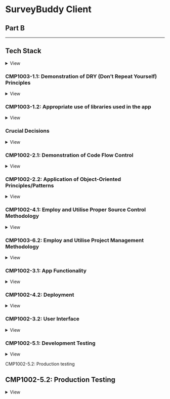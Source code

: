 # SurveyBuddy Client

## Part B

---

## Tech Stack

<details>
<summary>View</summary>
</br>

## Frontend

- **[Vite](https://vitejs.dev/)**: A fast and modern build tool that provides a seamless development experience with features like hot module replacement (HMR).
- **[React](https://reactjs.org/)**: A JavaScript library for building user interfaces with a component-based architecture.
- **[ShadCN](https://shadcn.dev/)**: A component library that integrates Tailwind CSS and Radix UI primitives for building accessible and customizable UI elements.
- **[Tailwind CSS](https://tailwindcss.com/)**: A utility-first CSS framework for creating modern, responsive designs directly in your HTML and JSX.

## Backend

- **[Express](https://expressjs.com/)**: A lightweight and flexible Node.js framework for building APIs and server-side applications.
- **[Node.js](https://nodejs.org/)**: A JavaScript runtime that enables server-side scripting and efficient handling of asynchronous operations.

## Database

- **[MongoDB](https://www.mongodb.com/)**: A NoSQL database that stores data in flexible, JSON-like documents, ideal for dynamic and scalable applications.

## Other Tools

- **[Radix UI](https://www.radix-ui.com/)**: Accessible, unstyled UI components for building custom design systems.
- **[Framer Motion](https://www.framer.com/motion/)**: A declarative animation library for adding smooth and interactive animations to your app.
- **[React Hook Form](https://react-hook-form.com/)**: A lightweight library for managing form state and validation with excellent performance.
- **[Zod](https://zod.dev/)**: A TypeScript-first schema declaration and validation library for ensuring data consistency.
- **[Lottie React](https://github.com/LottieFiles/lottie-react)**: A library for rendering high-quality vector animations in your React application.
- **[Axios](https://axios-http.com/)**: A promise-based HTTP client for handling API requests efficiently.
- **[Recharts](https://recharts.org/)**: A React charting library for creating interactive data visualizations.
</details>

### **CMP1003-1.1: Demonstration of DRY (Don’t Repeat Yourself) Principles**

<details>
<summary>View</summary>
</br>

This project demonstrates excellent adherence to DRY principles by avoiding unnecessary repetition and ensuring all functionality is centralised and reusable. The following approaches were implemented:

---

#### **1. Reusable Components**

- Modular and reusable UI components, such as buttons, forms, modals, and navigation menus, were created.
- **ShadCN** was used to build a consistent set of components, allowing for easy reuse across the application with configurable props.

#### **2. Centralised Utility Functions**

- A centralised Axios wrapper was implemented to manage all API calls, handling base URLs, headers, and error responses in one place.
- Shared validation schemas using **Zod** ensured consistent and reusable validation for forms across the application.

#### **3. Context and Global State Management**

- Global state was managed using **React Context**, reducing the need for repeated state logic and simplifying component communication. This was applied to manage features such as user authentication and theme settings.

#### **4. Tailwind CSS and Styling**

- Conditional and dynamic class management was achieved with **class-variance-authority** and **clsx**, ensuring reusable and consistent styling across components.
- A single Tailwind CSS configuration file was used to enforce consistent use of colours, spacing, and typography throughout the application.

#### **5. Backend Code Reusability**

- Middleware functions were created for common tasks such as authentication, role validation, and error handling, ensuring they could be reused across multiple routes.
- Modular MongoDB models, such as `Survey` and `User`, served as single sources of truth for database schema definitions.
- Shared logic for CRUD operations was abstracted into helper functions, reducing repeated code in controllers.

#### **6. Form Management**

- **React Hook Form** was used to handle form state and validation in a consistent and reusable manner, improving code maintainability and reducing duplication.

#### **7. Routing**

- Dynamic and nested routes in **React Router** were utilised to avoid duplicating route definitions and ensure consistent parent-child relationships in the app's structure.

---

By following these approaches, the project ensures that every piece of functionality is centralised, unambiguous, and has a single authoritative representation. This makes the codebase easier to maintain, scalable, and efficient.

</details>

### CMP1003-1.2: Appropriate use of libraries used in the app

<details>
<summary>View</summary>
</br>

### Dependencies

#### **@heroicons/react**

- Provides a collection of pre-designed, optimized SVG icons as React components, simplifying the process of adding icons to your application.

#### **@hookform/resolvers**

- A set of validation resolvers for integrating validation libraries (e.g., Zod, Yup, Joi) with React Hook Form, enabling seamless schema-based form validation.

#### **@lottiefiles/dotlottie-react**

- Library for rendering `.lottie` animation files in React applications. `.lottie` files are optimized versions of Lottie JSON animations, providing better performance and smaller file sizes.

#### **@radix-ui**

- A collection of unstyled, accessible React UI primitives that allow developers to build custom, high-quality components. It includes:
  - `react-accordion`: For collapsible panels.
  - `react-dialog`: For modal dialogs.
  - `react-hover-card`: For hover-based interaction elements.
  - `react-label`: Accessible labels for form fields.
  - `react-menubar`: For menu bar navigation.
  - `react-navigation-menu`: For dropdown navigation menus.
  - `react-popover`: For lightweight, accessible popovers.
  - `react-radio-group`: For radio button groups.
  - `react-scroll-area`: For custom scrollable areas.
  - `react-select`: For accessible dropdown selects.
  - `react-slider`: For creating sliders.
  - `react-slot`: For managing slot-based components.
  - `react-tabs`: For creating tab-based navigation.

#### **axios**

- A powerful HTTP client for making API requests. Supports features like request cancellation, interceptors, and automatic JSON transformation.

#### **class-variance-authority**

- A utility for handling conditional and composable Tailwind CSS class names, enabling dynamic styling in your components.

#### **clsx**

- A utility for conditionally joining class names, simplifying the management of dynamic classes in React components.

#### **cmdk**

- A command menu library for React, often used for building quick search interfaces similar to command palettes in developer tools.

#### **d3**

- A versatile library for creating complex, interactive data visualizations using web standards like SVG, HTML, and CSS.

#### **date-fns**

- A lightweight, functional library for working with dates in JavaScript. It offers utilities for formatting, parsing, and manipulating dates.

#### **dotenv**

- Loads environment variables from a `.env` file into `process.env`, making it easy to manage sensitive configuration values (e.g., API keys).

#### **framer-motion**

- A declarative animation library for React that supports complex animations, gestures, and layout transitions with ease.

#### **js-cookie**

- A utility for managing browser cookies, including setting, getting, and deleting cookies with customizable options.

#### **jwt-decode**

- Decodes JSON Web Tokens (JWT) to extract payload data, such as user information or token expiration, without requiring a secret key.

#### **lottie-react**

- A library for rendering Lottie animations in React applications. Lottie animations are vector-based, allowing for high-quality, lightweight animations.

#### **lucide-react**

- A modern icon library for React, offering clean, customizable icons with minimalistic designs.

#### **react** & **react-dom**

- Core libraries for building user interfaces in React. `react` provides the component API, while `react-dom` enables rendering components in the DOM.

#### **react-day-picker**

- A highly customizable, accessible library for creating date pickers in React applications.

#### **react-hook-form**

- A lightweight library for managing forms in React with built-in performance optimizations and support for validation libraries.

#### **react-router-dom**

- A popular library for handling routing in React applications. It allows developers to define and manage routes, navigation, and URL parameters.

#### **recharts**

- A charting library for React that makes it simple to create interactive data visualizations, including bar charts, line charts, and pie charts.

#### **tailwind-merge**

- A utility for merging Tailwind CSS class names intelligently, ensuring the correct application of conditional and conflicting classes.

#### **tailwindcss-animate**

- A plugin that adds utility classes for animations in Tailwind CSS, making it easier to implement animations directly in your styles.

#### **zod**

- A TypeScript-first schema validation library for defining and validating data structures, providing detailed error messages and strong type inference.

---

### Dev Dependencies

#### **@eslint/js**

- Core package for ESLint, used for linting JavaScript and TypeScript code to ensure code quality and consistency.

#### **@types/** (e.g., `react`, `node`, `js-cookie`)

- TypeScript type definitions for various libraries, enabling autocomplete, type checking, and documentation in TypeScript projects.

#### **@vitejs/plugin-react**

- A Vite plugin that provides React-specific optimizations, including support for fast refresh and JSX transformation.

#### **autoprefixer**

- A PostCSS plugin that automatically adds vendor prefixes to CSS properties, ensuring cross-browser compatibility.

#### **eslint** & **eslint-plugin-react-hooks**

- Tools for identifying and fixing code quality issues in JavaScript and React applications, with specific rules for React Hooks.

#### **postcss**

- A tool for transforming CSS with plugins, often used in conjunction with Tailwind CSS for advanced styling workflows.

#### **tailwindcss**

- A utility-first CSS framework that provides pre-designed classes for building modern, responsive designs.

#### **typescript**

- A strongly typed programming language that builds on JavaScript, offering static type checking and improved developer tooling.

#### **vite**

- A fast, modern frontend build tool optimized for development and production. It supports hot module replacement and modern JavaScript features.
</details>

### Crucial Decisions

<details>
<summary>View</summary>
</br>

**Schema Design Options**
Here are the options I considered for structuring the database:

**Option 1: Separate Schemas for Surveys, Questions, and Answers**

- Surveys have their own schema with metadata (e.g., title, description).
- Questions are stored in a separate schema linked to surveys via surveyId.
- Answers are stored in another schema, linked to both surveyId and questionId.
  Best for scalability and flexibility.
- Allows easy querying of specific questions or answers.

**Option 2: Combined Schema for Surveys and Questions, Separate Schema for Answers:**

- Surveys and their associated questions are embedded in one schema.
- Answers have a separate schema with references to surveyId and questionId.
- Reduces database reads but makes adding or editing questions more complex.

**Option 3: Single Schema for Surveys, Questions, and Answers:**

- Everything is stored in one schema with nested arrays.
- Simplifies initial setup but leads to large, complex documents.
- Poor scalability and performance for larger surveys.
  Decision to Use Option 1

I chose Option 1 because it’s the most efficient and professional design for a real-world app. It separates concerns, making it easier to add features or scale the app later. It also demonstrates my ability to design a well-structured, normalised, and scalable database, which is an important skill in full-stack development. This approach is ideal for a school project where I want to showcase my expertise.

</details>

### **CMP1002-2.1: Demonstration of Code Flow Control**

<details>
<summary>View</summary>
</br>

The application effectively demonstrates code flow control by utilising conditional logic, loops, error handling, and asynchronous operations to manage how the application processes data and handles various scenarios. The following examples highlight how this is achieved:

---

#### **1. Conditional Logic**

- Conditional statements are used to handle various application states and behaviours. Examples include:
  - Checking if required fields are provided in the backend before processing API requests.
  - Verifying user authentication and authorisation using middleware before allowing access to protected routes.
  - Dynamically rendering UI elements based on user roles or data availability.

#### **2. Loops and Iteration**

- Iterative logic is applied in key areas of the application, such as:
  - Mapping over datasets to dynamically generate UI elements (e.g., survey lists, form inputs).
  - Iterating over responses from the database to format or filter data for specific frontend needs.

#### **3. Error Handling**

- Try-catch blocks are implemented to manage errors in both synchronous and asynchronous operations. For example:
  - API calls include error handling to provide meaningful feedback to the user in case of failures.
  - Validation errors in forms and database operations are caught and appropriately handled to prevent application crashes.

#### **4. Asynchronous Operations**

- Asynchronous code is used extensively to handle operations like:
  - Fetching data from external APIs or the database using `async/await`.
  - Updating the UI in real-time after receiving responses from the server.
  - Managing race conditions by awaiting specific operations before proceeding (e.g., user authentication before accessing dashboard data).

#### **5. Middleware for Controlled Flow**

- Middleware is used in the backend to control the flow of requests:
  - Authenticating users and rejecting unauthorised access.
  - Validating request data and blocking invalid inputs before they reach the main logic.

#### **6. Frontend State Control**

- React's state management is used to handle UI and data flow efficiently:
  - Loading states are implemented to control what is displayed while awaiting API responses.
  - Context is used to manage global states, such as user data and theme preferences, ensuring a consistent flow of information across components.

---

By implementing these strategies, the application ensures controlled, predictable, and efficient execution of code, meeting the requirements for demonstrating code flow control.

</details>

### **CMP1002-2.2: Application of Object-Oriented Principles/Patterns**

<details>
<summary>View</summary>
</br>

The application demonstrates superior use of object-oriented principles and patterns to enhance maintainability, scalability, and serviceability. The following object-oriented principles and patterns are applied throughout the app:

---

#### **1. Encapsulation**

- **Database Models**: Encapsulation is applied through modular MongoDB models (`Survey`, `User`, etc.), where each model defines its own properties and methods, ensuring a clear separation of concerns.
- **Controllers**: Backend logic is encapsulated into controller functions that handle specific responsibilities, such as creating, updating, or deleting resources. This structure prevents duplication and keeps related logic together.

#### **2. Inheritance**

- Shared middleware functions (e.g., for authentication and role validation) act as a base layer for route-specific middleware, following an inheritance-like structure. For example:
  - `isCreator` middleware extends basic authentication checks by adding role-specific logic.

#### **3. Polymorphism**

- Polymorphism is demonstrated in:
  - **Frontend Reusability**: Reusable React components (e.g., buttons, modals, forms) adapt to different contexts using props, allowing a single component to handle multiple use cases.
  - **Backend Methods**: Overriding default Mongoose schema methods (e.g., `toJSON`) for formatting database output to suit the application's requirements.

#### **4. Abstraction**

- **Utilities and Services**: Common logic, such as validation, API requests, and error handling, is abstracted into utility functions and shared services. This abstraction hides implementation details while exposing clear, reusable interfaces.
- **Routes**: Backend routing uses layered abstraction:
  - Routes define the entry points.
  - Middleware handles common processing (e.g., validation, authentication).
  - Controllers handle the core business logic.

#### **5. Modular Design**

- The project is structured into self-contained modules:
  - Models, controllers, and routes are separated to ensure a clear and maintainable architecture.
  - Shared components, utilities, and constants are stored in dedicated folders to promote reuse and consistency.

#### **6. Single Responsibility Principle (SRP)**

- Each class, function, and module is designed to perform a single responsibility:
  - Controllers focus solely on business logic.
  - Middleware handles authentication, validation, and error checking.
  - React components handle specific UI elements without coupling logic.

#### **7. Dependency Injection**

- The app follows dependency injection principles:
  - Middleware injects required data (e.g., `req.user`) into controllers.
  - Components receive data and actions as props, promoting testability and flexibility.

#### **8. Positive Impact on Maintainability and Serviceability**

- The use of these object-oriented principles has the following benefits:
  - **Maintainability**: Clear separation of concerns ensures that changes can be made in one area without affecting others.
  - **Scalability**: Modular design and reusable patterns make it easy to add new features or expand existing functionality.
  - **Serviceability**: Abstraction and encapsulation reduce code complexity, making debugging and updates straightforward.

---

By incorporating these object-oriented principles and patterns throughout the application, the project ensures high code quality, maintainability, and scalability while adhering to professional development standards.

</details>

### **CMP1002-4.1: Employ and Utilise Proper Source Control Methodology**

<details>
<summary>View</summary>
</br>

This project demonstrates excellent use of source control methodology, with consistent and thorough application of version control practices throughout its development. As a solo project, all source control activities were performed by a single developer, ensuring clear documentation and management of the entire codebase.

---

#### **1. Frequent and Consistent Commits**

- Over 150 commits were made across the frontend and backend repositories, reflecting consistent and focused development efforts.
- Commits were made on nearly every day of the project, with only two days without commits, highlighting sustained progress and commitment.
- Each commit represented a specific task or feature, ensuring clarity and traceability.

#### **2. Structured Branching and Merging**

- Feature branches were created for new functionality, and all changes were merged into the main branch upon completion and testing.
- A clear branching strategy was used to separate work on features, fixes, and enhancements, ensuring the stability of the main branch.
- Merges were performed regularly to keep the main branch up to date and to prevent conflicts.

#### **3. Use of Pull Requests**

- Pull requests were created for all significant updates, providing a structured way to review and test changes before merging into the main branch.
- This practice ensured code quality and maintained the integrity of the project even as a solo developer.

#### **4. Meaningful Commit Messages**

- Commit messages were detailed, describing the purpose of each change. This ensured a clear and understandable Git history.
  - Example: "Implement user authentication with JWT," "Fix responsive design for survey dashboard," "Add validation to survey creation form."

#### **5. Frontend and Backend Source Control**

- Commits were evenly distributed between the frontend and backend, with both repositories showing consistent activity and progress.
- Version control practices were applied uniformly across both sections, ensuring the same level of organisation and quality.

#### **6. Source Control for Collaboration and Recovery**

- Although this was a solo project, best practices for collaborative workflows were applied:
  - Clear commit messages and pull requests provided documentation suitable for team environments.
  - Git history served as a reliable backup, enabling recovery or rollbacks if needed.

---

#### **Impact on Project Development**

- **Consistency**: Frequent commits and a disciplined workflow ensured steady progress throughout the project.
- **Traceability**: The Git history provided a clear record of changes, making it easy to track progress and debug issues.
- **Maintainability**: Structured use of branches, pull requests, and clear commit messages resulted in a clean and maintainable codebase.

This project demonstrates superior source control methodology, meeting the requirements for CMP1002-4.1 through consistent commits, structured workflows, and detailed documentation of development activities.

</details>

### **CMP1003-6.2: Employ and Utilise Project Management Methodology**

<details>
<summary>View</summary>
</br>

This project demonstrates the effective use of project management methodology by implementing a structured and organised workflow using a Trello board. Clear standards for planning and task management were defined and consistently adhered to throughout the development process.

---

#### **1. Use of Trello Board**

- A Trello board was employed to manage the project, ensuring tasks were clearly defined, prioritised, and tracked.
- Cards represented individual tasks, features, or requirements, with detailed descriptions, labels, and covers for easy identification.

#### **2. Task Labels for Difficulty**

- Tasks were labelled based on their difficulty to aid prioritisation and planning:
  - **Green**: Easy tasks.
  - **Yellow**: Medium difficulty tasks.
  - **Red**: Hard tasks.

#### **3. Card Covers for Build Areas**

- Card covers were colour-coded to section tasks into specific areas of the build:
  - **Green**: Testing.
  - **Purple**: Frontend development.
  - **Pink**: User interface (UI) design.
  - **Light Blue**: Backend development.
  - **Blue**: Other tasks.

#### **4. Columns for Workflow Management**

- The board included columns for:
  - **Doing**: Tasks actively being worked on.
  - **Done**: Completed tasks.
  - **Signed Off**: Tasks reviewed and approved.
- These columns helped visualise the project's progress and ensured tasks moved through a structured workflow.

#### **5. Sprint Organisation**

- Tasks were grouped into sprints, providing a clear timeline for achieving specific goals within defined timeframes.
- This approach ensured the project remained on track and progress could be easily monitored.

---

#### **Impact on Project Development**

- **Organisation**: The Trello board provided a clear and structured overview of the project, making it easy to track progress and manage tasks effectively.
- **Clarity**: Labels and colour-coded covers enhanced the visibility of task priorities and build areas.
- **Accountability**: The workflow columns ensured tasks were completed and signed off systematically, reducing the risk of missed requirements.
- **Efficiency**: Sprint planning allowed for focused and manageable work cycles, leading to consistent and measurable progress.

This project showcases the successful use of a project management methodology with well-defined standards, ensuring clarity, organisation, and adherence to planning throughout the development process.

</details>

### **CMP1002-3.1: App Functionality**

<details>
<summary>View</summary>
</br>

The application demonstrates outstanding functionality, meeting and exceeding client and user needs by delivering an intuitive and feature-rich experience. The following features highlight how the app achieves this:

---

#### **1. Easy Navigation**

- The app is designed with a clean and straightforward user interface, allowing users to easily access all functionalities without confusion.
- A tab-based single-page system ensures a seamless and efficient workflow for survey creation and management.

#### **2. Survey Creation**

- Users can create new surveys with minimal effort, supported by a simple and intuitive process.
- The use of a single-page tab system allows users to:
  - Add questions directly to a survey without navigating away from the current page.
  - View and manage all survey details in one place.

#### **3. Visual Data Representation**

- The app includes visual tools for analysing survey responses:
  - **Pie Chart**: Displays results for multiple-choice questions, offering a clear and engaging way to visualise response distribution.
  - **Bar Graph**: Represents responses from range slider questions (e.g., 0-10 ratings), enabling users to easily identify trends.
  - **List View**: Displays written responses in a clear, readable format, ensuring all data types are accessible.

#### **4. Editable and Deletable Surveys**

- Surveys can be edited and updated, allowing users to adjust questions or settings after creation.
- Surveys are also deletable, providing flexibility in managing survey data.

#### **5. Copy Link Functionality**

- The app includes auto-click link icons to copy survey URLs directly, making it effortless for users to share surveys with participants.

---

#### **Impact on User Experience**

- **Ease of Use**: Intuitive design ensures users can navigate and use the app without requiring training or documentation.
- **Efficiency**: Single-page tabs streamline survey creation and management, reducing the time and effort needed for these tasks.
- **Data Analysis**: Built-in visualisations and response lists exceed expectations by offering powerful insights into survey results in a user-friendly manner.
- **Flexibility**: The ability to edit, delete, and easily share surveys ensures the app adapts to the dynamic needs of its users.

This application not only meets client and user expectations but also exceeds them by providing a feature-rich, intuitive, and visually appealing solution for survey creation and analysis.

</details>

### **CMP1002-4.2: Deployment**

<details>
<summary>View</summary>
</br>

The application demonstrates a successful and professional deployment process, meeting all requirements for CMP1002-4.2 by using cloud hosting services, environment variables, a custom domain name, and consistent database types across environments.

---

#### **1. Cloud Hosting Services**

- The frontend was successfully deployed on **Netlify**, ensuring fast, reliable, and globally distributed delivery of the application.
- The backend was deployed on **Render**, providing a scalable and secure platform for handling API requests and server-side functionality.

#### **2. Custom Domain Name**

- A custom domain name, **surveybuddy.tech**, was configured and integrated with the deployment to provide a professional and easily recognisable web address.

#### **3. Consistent Database Usage**

- The application uses the same **MongoDB** database for both production and testing environments, ensuring consistency and reliability in data handling.
- A separate test database was used for local development and testing, maintaining a clean separation from production data.

#### **4. Use of Environment Variables**

- **Environment variables** were utilised to securely manage sensitive information such as:
  - Database connection strings.
  - API keys.
  - Authentication secrets.
- This approach ensures the secure and seamless management of configuration settings across different environments.

---

#### **Impact on Project Development**

- **Reliability**: Cloud hosting on Netlify and Render ensures the app is highly available and performant for end users.
- **Professionalism**: The custom domain name enhances the app’s credibility and branding.
- **Consistency**: Using the same database type across production, testing, and development environments minimises discrepancies and ensures predictable behaviour.
- **Security**: Environment variables protect sensitive information and make the deployment process more secure and adaptable.

The successful deployment of the application with a custom domain and consistent production practices demonstrates a high level of technical proficiency and professionalism.

</details>

### **CMP1002-3.2: User Interface**

<details>
<summary>View</summary>
</br>

The application features a highly intuitive user interface, ensuring smooth and effortless user flow. The following elements demonstrate how the interface supports and enhances the user experience:

---

#### **1. Navigation Bar**

- A clearly designed navigation bar provides users with easy access to all key areas of the application.
- The navigation options are straightforward and labelled appropriately, ensuring users can move between sections without confusion.

#### **2. Back Buttons**

- Back buttons are consistently placed and function as expected, enabling users to return to the previous step or page with ease.
- This reduces cognitive load and allows users to navigate the app fluidly.

#### **3. Seamless User Flow**

- The interface is structured logically, guiding users through tasks like creating surveys, adding questions, and reviewing responses without unnecessary steps.
- A consistent design language ensures users intuitively understand how to interact with the app, even on their first use.

#### **4. Simplicity and Clarity**

- The interface prioritises simplicity, avoiding clutter or overly complex elements.
- Clear labels, buttons, and prompts ensure users know what actions to take at every step.

---

#### **Impact on User Experience**

- **Ease of Use**: The intuitive navigation bar and back buttons eliminate barriers, making the app accessible to all users.
- **Efficiency**: The straightforward design allows users to complete tasks quickly and without frustration.
- **Consistency**: The consistent placement of UI elements builds user confidence and trust in the app's functionality.

The user interface is highly intuitive, with no impediments to user flow, ensuring an exceptional experience for all users.

</details>

### **CMP1002-5.1: Development Testing**

<details>
<summary>View</summary>
</br>

The application demonstrates extensive development testing, ensuring all features are robust and reliable. Both the frontend and backend were thoroughly tested using appropriate tools and methodologies.

---

#### **1. Backend Testing with Insomnia**

- **Insomnia** was utilised to test all backend API endpoints during development:
  - Endpoints were tested with various scenarios, including valid, invalid, and edge-case inputs.
  - Responses were verified to ensure they returned the expected data, status codes, and error messages.
  - Testing included user authentication, survey creation, question handling, and response retrieval.
  - Database interactions were validated to ensure no data inconsistencies occurred.

#### **2. Frontend Testing with Vite**

- **Vite's development server** was used extensively for frontend testing:
  - Hot module replacement (HMR) enabled real-time feedback during UI development, ensuring a smooth user experience.
  - User flows were tested, such as survey creation, question addition, editing, and response viewing.
  - Browser testing ensured the app performed consistently across different environments and screen sizes.

#### **3. Combined Testing**

- Frontend and backend interactions were tested together to simulate real-world use cases:
  - Surveys were created, edited, and deleted through the frontend, with results verified in both the UI and database.
  - Form validation was tested to ensure error messages displayed appropriately for invalid inputs.
  - Data visualisations, such as pie charts and bar graphs, were tested with dynamic datasets to ensure accuracy.

---

#### **Impact on Application Quality**

- **Reliability**: Thorough testing ensured all features worked as intended, even under edge-case scenarios.
- **User Experience**: Continuous testing during development led to a seamless and bug-free experience for users.
- **Consistency**: Backend and frontend testing guaranteed reliable communication between components, preventing data inconsistencies.

This extensive testing process demonstrates a commitment to delivering a high-quality application that meets user expectations.

</details>

CMP1002-5.2: Production testing

## CMP1002-5.2: Production Testing

<details>
<summary>View</summary>
</br>

Below is an overview of the production testing process for the SurveyBuddy application, with accompanying Loom videos showcasing each step:

### Overall Run Through of SurveyBuddy Application

[Watch the video](https://www.loom.com/share/b0aadb9476b141f9afa48188cb03424e?sid=32426cad-e765-4bb4-b12a-3e3533de9ec6)

---

### Features Demonstrated

#### 1. **Creating an Account**

[Watch the video](https://www.loom.com/share/f0a9f47af11c4bd3996b5558d07644a8?sid=8c6d30b6-801c-4df8-934a-fb2e6050bc5b)

#### 2. **Creating a New Survey**

[Watch the video](https://www.loom.com/share/175fc01102fa4a898906612e27e88ffb?sid=639a2a35-07b9-41bb-8ca8-d109331014cd)

#### 3. **Finding the Survey Link and Emailing It to a Friend**

[Watch the video](https://www.loom.com/share/ce14812aee9a40ca8c3e1039c927b5a1?sid=2008d406-ec74-4c22-8769-c4fbb64aacaf)

#### 4. **Completing a Survey**

[Watch the video](https://www.loom.com/share/0ff506bbb09444358d8bd2a5942286db?sid=bb36d6e7-cce7-4e04-9e56-1bc8be40c6db)

#### 5. **Navigating and Viewing Question Results**

[Watch the video](https://www.loom.com/share/76822412231b4efa999be1bbde40b7e2?sid=4028379b-4526-4911-bb78-5cd41ef019f5)

#### 6. **Logging Out of the Account**

[Watch the video](https://www.loom.com/share/fa261e012942422c80df88d74175085f?sid=ce0b8cd4-d0a8-44ef-9f8f-dbd788827044)

#### 7. **Signing In to an Account**

[Watch the video](https://www.loom.com/share/390a8c0ebb6141978f878f6286fa905a?sid=04050a00-3a4f-4b89-a3a2-83e1058d20e2)

---

Each video provides a step-by-step demonstration of the corresponding feature to ensure clarity and ease of understanding for users and stakeholders.

## Trello Board Tracking

<details>
<summary>View</summary>
</br>

#### 25th of November - Let The Build Begin!

- Set up the backend skeleton and connected to MongoDB Atlas.
- Created User Schema, Model, and Signup Controller route.
- Implemented password services (hashing and comparison) and user services (check for existing username/email).
- Developed JWT functions for token generation.
- Tested signup functionality using Insomnia.

![25th Nov Trelllo](/surveybuddy-client/src/assets/trello/trello_25:11.png)

#### 27th of November

- Built middleware to validate question and answer inputs.
- Created newQuestion endpoint to add new questions to the database.
- Implemented editQuestion endpoint to update specific fields of an existing question.
- Fixed issue where updates were not saving correctly by adjusting findByIdAndUpdate logic.
- Developed deleteQuestion endpoint to remove a question by ID.
- Enhanced error handling with detailed response messages and server-side logging.
- Tested all question-related endpoints for proper functionality.

![27th Nov Trelllo](/surveybuddy-client/src/assets/trello/trello_27:11.png)

#### 28th of November

- Implemented middleware to check if a question belongs to a specific survey (questionBelongsToSurvey).
- Updated survey and question schemas to better handle relationships between surveys and questions.
- Added logic to handle the question format validation within the editQuestion route.
- - Used findByIdAndUpdate to update questions with new data (question format, question text, and answer).
- Added validation checks to ensure data integrity when editing questions (checking for missing fields).
- Implemented checks to verify if a question exists before updating or deleting it.
- Debugged and tested the functionality of updating and deleting questions with the correct logic in place.
- Moved all MVP backend cards to the **DONE** column, will revisit in a few days to optimise code and introduce further middleware.

Due to underestimating how long building the backend MVP would take, the frontend cards due today were assigned a new due date of the 4th of Decemeber. After finishing the backend the next sprint will be to get these cards complete. Since I am behind schedule and working hard on getting the backend complete, the time extension is in no way an issue.

![28th Nov Trello Update](/surveybuddy-client/src/assets/trello/trello_28:11.png)

#### 1st of December

**Debugged and Fixed Middleware Issues:**

- Troubleshooted issues with the isCreator middleware.
- Ensured proper user validation for both Survey and Question models.
- Corrected the handling of user ownership checks for different models.

**Refactored isCreator Middleware:**

- Improved the isCreator middleware to handle dynamic model and field checking.
- Enhanced logic for checking the creator of a Question through the associated Survey.

**Tested and Ensured Proper Model Checks:**

- Made sure the middleware works correctly for both Survey and Question routes.
- Verified that only the creator (based on userId) can perform specific actions.

![1st Dec Trello Update](/surveybuddy-client/src/assets/trello/trello_1:12.png)

#### 2nd of December

### Frontend:

- **Investigated Chakra UI**:

  - Researched Chakra UI as a UI component library.
  - Resolved errors related to ChakraProvider by including the `value` prop.

- **Explored ShadCN**:

  - Researched ShadCN for UI component options.
  - Decided to use ShadCN to build a responsive navbar.

- **Navbar Development**:

  - Created a simple, responsive navbar using ShadCN components (`Box`, `Flex`, `Text`, and `Button`).
  - Implemented a mobile-friendly design with a toggleable menu using state.

- **Fixed Client Errors**:
  - Addressed and resolved various client-side errors, ensuring smoother functionality.

### Backend:

- **Survey and Answer Routes**:

  - Developed backend routes for managing surveys and answers.
  - Created routes for adding answers to specific survey questions and handling answer data.

- **Testing with Insomnia**:

  - Tested the survey API endpoints using Insomnia to ensure correct functionality.
  - Checked responses, ensured data validation, and confirmed that routes worked as expected.

- **Middleware Setup**:

  - Applied dynamic middleware to validate IDs in request parameters (e.g., `surveyId`, `questionId`, `answerId`, `userId`).

- **Database Integration**:
  - Integrated MongoDB (or another database) to store survey data, answers, and user-related information.

![2nd Dec Trello Update](/surveybuddy-client/src/assets/trello/trello_2:12.png)

#### 2nd of December

### Frontend:

- **Investigated Chakra UI**:

  - Researched Chakra UI as a UI component library.
  - Resolved errors related to ChakraProvider by including the `value` prop.

- **Explored ShadCN**:

  - Researched ShadCN for UI component options.
  - Decided to use ShadCN to build a responsive navbar.

- **Navbar Development**:

  - Created a simple, responsive navbar using ShadCN components (`Box`, `Flex`, `Text`, and `Button`).
  - Implemented a mobile-friendly design with a toggleable menu using state.

- **Fixed Client Errors**:
  - Addressed and resolved various client-side errors, ensuring smoother functionality.

### Backend:

- **Survey and Answer Routes**:

  - Developed backend routes for managing surveys and answers.
  - Created routes for adding answers to specific survey questions and handling answer data.

- **Testing with Insomnia**:

  - Tested the survey API endpoints using Insomnia to ensure correct functionality.
  - Checked responses, ensured data validation, and confirmed that routes worked as expected.

- **Middleware Setup**:

  - Applied dynamic middleware to validate IDs in request parameters (e.g., `surveyId`, `questionId`, `answerId`, `userId`).

- **Database Integration**:
  - Integrated MongoDB (or another database) to store survey data, answers, and user-related information.

![2nd Dec Trello Update](/surveybuddy-client/src/assets/trello/trello_2:12.png)

#### 3rd of December

- Created a basic landing page for your app.
- Developed signup and login components using ShadCN.
- Researched ShadCN to understand its capabilities and integrate it effectively.
- Troubleshot and implemented a responsive footer that stays at the bottom of the page and spans the full width of the screen.
- Resolved layout issues with images, ensuring proper scaling (e.g., setting an image to 70% size without pushing the footer).
- Ensured consistent margins for grid components, maintaining balanced layouts.
- Refined your app's router setup, making navigation seamless for future development.

![3rd Dec Trello Update](/surveybuddy-client/src/assets/trello/trello_3:12.png)

#### 5th of December

- Completed the setup for routing and navigation across all pages.
- Implemented links to the respective pages (e.g., Home, Surveys, Analytics, Targeted, etc.) using React Router.
- Ensured that all pages are connected properly, and links are functioning as expected on the client-side.
- Verified that navigation items in the header (e.g., Survey, About, Community) lead to the correct pages.
- Created a responsive navigation menu with ShadCN and lucide-react icons for improved user interaction.

![5th Dec Trello Update](/surveybuddy-client/src/assets/trello/trello_5:12.png)

#### 6th December

- Created a combined login and registration form using React, TypeScript, and react-hook-form.
- Implemented form validation using zod and integrated it with react-hook-form via zodResolver.
- Sent POST requests to backend /signup and /login endpoints using axios.
- Displayed success or error alerts upon form submission based on response status.
- Implemented conditional rendering for login/register forms based on the isRegister state.
- Managed form field validation errors and displayed relevant error messages on the UI.
- Dynamically switched form header and button texts based on the isRegister flag.
- Navigated to /home page upon successful form submission using useNavigate.
- Integrated react-router-dom for navigation and passed query parameters (isRegister=true/false) to manage form state.
- Used useLocation to extract URL query parameters for dynamic form switching.
- Designed a responsive, user-friendly registration/login form with card-based layout.
- Explored how to handle API response data types in TypeScript when using axios.
- Researched how to use URLSearchParams to manage form state via URL parameters.
- Applied TypeScript types for API responses and react-hook-form data to ensure type safety.

![6th Dec Trello Update](/surveybuddy-client/src/assets/trello/trello_6:12.png)

#### 7th December

- Implemented and completed user client authentication.
- Set up storing JWT tokens in cookies for enhanced security and ease of use.
- Created a new SurveyCard component to dynamically display survey details.
- Integrated the SurveyCard component with fetched survey data for better UI presentation.
- Improved application logic by handling API responses and managing state effectively.

![7th Dec Trello Update](/surveybuddy-client/src/assets/trello/trello_7:12.png)

#### 8th December

- Implemented survey list and card displays for better layout and presentation.
- Created a Zod schema to validate survey inputs.
- Integrated and imported Framer Motion for animations.
- Completed a single community page.
- Troubleshot UI issues with Tailwind.

![8th Dec Trello Update](/surveybuddy-client/src/assets/trello/trello_8:12.png)

#### 9th December

- Implemented a tabbed interface for survey question types (Written Response and Multiple Choice).
- Added input fields for Written Response question type.
- Added input fields for Multiple Choice question type (radio buttons).
- Integrated basic tab functionality to switch between Written Response, Range Slider and Multiple Choice question inputs.
- Applied Tailwind CSS for styling the tabs and inputs.

![9th Dec Trello Update](/surveybuddy-client/src/assets/trello/trello_9:12.png)

#### 11th December

- Completed new Survey and Question forms that send data successfully to backend.
- Completed survey completion page that dynamically maps questions to accordions to view. Will complete styling tomorrow and move card to done.
- Fixed backend mongoose bugs so question data is stored properly.

#### 12th December

- Completed survey completion card.
- Fixed userContext not fetching user data before rendering.
- Moved TypeScript learning into the _Done_ column.
- Continued with Survey CRUD card and start on backend MVP testing.
- Created account page skeleton and logout button to test signin and register userData functionality.
- Gave Trello cards labels based on difficulty so level was visiable from a high level.
- Gave Trello cards coloured covers based on frontend, backend, and logic.

![12th Dec Trello Update](/surveybuddy-client/src/assets/trello/trello_12:12.png)

#### 13th December

- Completed Survey CRUD card.
- Completed DRY Survey CRUD endpoints.
- Created DRY survey card that can handle new survey creation and editable auto populated survey data to update.
- Continued with backend MVP testing with Jest.
- Extended the time on all remaining cards due to unforeseeable commitments that slowed development.

![13th Dec Trello Update](/surveybuddy-client/src/assets/trello/trello_13:12.png)

#### 14th December

- Implemented Jest and Superdry set up, DB connect, trial tests and teardown.
- Create new MongoDB local database for testing and test environment.
- Implemented POST, PATCH, DELETE and GET survey tests with edge cases.
- Implemented signup testing with edge cases.
- Fixed 40 TypeScript errors.

![14th Dec Trello Update](/surveybuddy-client/src/assets/trello/trello_14:12.png)

#### 15th December

- Fixed all TypeScript errors.
- Completed 'Deploy Frontend' card and moved to _Done_ column.
- Added header data and logo.
- Tested some basic colour and text size change on hover.
- Tested colour pallets.

![15th Dec Trello Update](/surveybuddy-client/src/assets/trello/trello_15:12.png)

#### 17th December

- Completed Survey Generation URL card and moved to _Done_ column. Implemented a link icon that auto copies the survey url when clicked.
- Completed Survey Response Page card and moved it to the _Done_ column. This was extremely rewarding as it was difficult was produced lots of bugs.
- Moved cards some cards in the _Done_ column to signed off, still keeping most in _Done_ because I plan to revisit them if I have time before submission.

![17th Dec Trello Update](/surveybuddy-client/src/assets/trello/trello_17:12.png)

#### 18th December

- Completed survey response data collection card and moved to _Done_ column.
- Due to time constraints graphs and charts will be build with Shadcn, learning a new data visualisation technology would be detrimental to testing time.
- Completed the range slider graph, question data still needs to be fetched and displayed.

![18th Dec Trello Update](/surveybuddy-client/src/assets/trello/trello_18:12.png)

#### 19th December

- Deployed teh backend on Render and moved the card to _Done_.
- Fixed many cross deployment bugs.
- Build multi choice answer pie graphs using Shadcn and written response answer list of cards. Moved Result data visualisation card to _Done_.
- Conpleted a very simple contacts page (still needs email registration), and moved the card to _Done_.
- Continued with Insomnia route testing and taking screenshots of responses for readme.

![19th Dec Trello Update](/surveybuddy-client/src/assets/trello/trello_19:12.png)

#### 20th December

- Fixed deployed back and front end bugs.
- Added rubric documentation to readme.
- Prepared presentation.
- Registered a custom domain name for the app - surveybuddy.tech
- Fixed survey link copy and paste bug.

![20th Dec Trello Update](/surveybuddy-client/src/assets/trello/trello_20:12.png)

</details>
